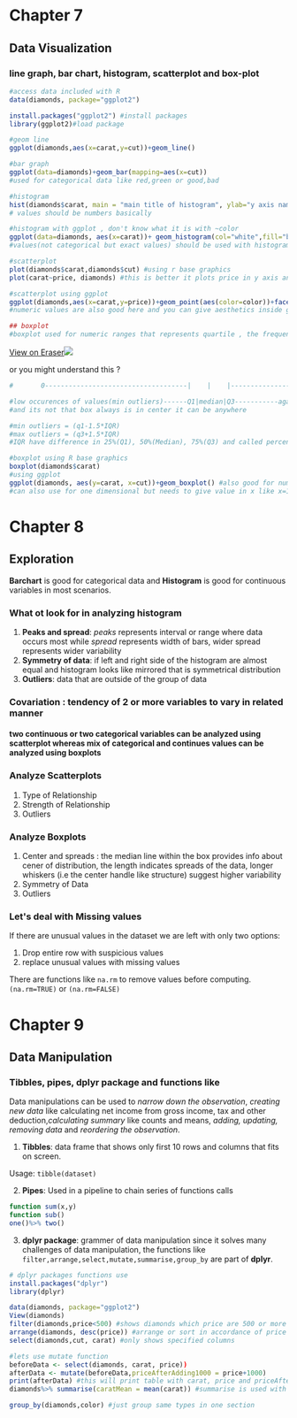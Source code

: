 # Chapter 7
## Data Visualization 
### line graph, bar chart, histogram, scatterplot and box-plot

```R
#access data included with R
data(diamonds, package="ggplot2")

install.packages("ggplot2") #install packages
library(ggplot2)#load package

#geom line
ggplot(diamonds,aes(x=carat,y=cut))+geom_line()

#bar graph
ggplot(data=diamonds)+geom_bar(mapping=aes(x=cut)) 
#used for categorical data like red,green or good,bad

#histogram
hist(diamonds$carat, main = "main title of histogram", ylab="y axis name", xlab="x axis label")
# values should be numbers basically

#histogram with ggplot , don't know what it is with ~color
ggplot(data=diamonds, aes(x=carat))+ geom_histogram(col="white",fill="blue")+facet_wrap(~color)  
#values(not categorical but exact values) should be used with histogram

#scatterplot
plot(diamonds$carat,diamonds$cut) #using r base graphics
plot(carat~price, diamonds) #this is better it plots price in y axis and carat in x axis

#scatterplot using ggplot
ggplot(diamonds,aes(x=carat,y=price))+geom_point(aes(color=color))+facet_wrap(~color)
#numeric values are also good here and you can give aesthetics inside geom_point

## boxplot
#boxplot used for numeric ranges that represents quartile , the frequent values in center is Interquartile Range(IQR)
```
[View on Eraser![](https://app.eraser.io/workspace/FB45cnndKkJvl4tbIhrP/preview?elements=zeVX0nQN7yuI9gEBn1Bgfw&type=embed)](https://app.eraser.io/workspace/FB45cnndKkJvl4tbIhrP?elements=zeVX0nQN7yuI9gEBn1Bgfw)

or you might understand this ?
```R
#       0------------------------------------|    |    |---------------0

#low occurences of values(min outliers)------Q1|median|Q3-----------again low occurence of values (max outliers)
#and its not that box always is in center it can be anywhere

#min outliers = (q1-1.5*IQR)
#max outliers = (q3+1.5*IQR)
#IQR have difference in 25%(Q1), 50%(Median), 75%(Q3) and called percentile 

#boxplot using R base graphics
boxplot(diamonds$carat)
#using ggplot
ggplot(diamonds, aes(y=carat, x=cut))+geom_boxplot() #also good for numeric values
#can also use for one dimensional but needs to give value in x like x=1
```
# Chapter 8
## Exploration
__Barchart__ is good for categorical data and __Histogram__ is good for continuous variables in most scenarios.

### What ot look for in analyzing histogram
1. __Peaks and spread__: _peaks_ represents interval or range where data occurs most while _spread_ represents width of bars, wider spread represents wider variability
2. __Symmetry of data__: if left and right side of the histogram are almost equal and histogram looks like mirrored that is symmetrical distribution
3. __Outliers__: data that are outside of the group of data

### Covariation : tendency of 2 or more variables to vary in related manner
#### two continuous or two categorical variables can be analyzed using scatterplot whereas mix of categorical and continues values can be analyzed using boxplots

### Analyze Scatterplots
1. Type of Relationship
2. Strength of Relationship
3. Outliers

### Analyze Boxplots
1. Center and spreads : the median line within the box provides info about cener of distribution, the length indicates spreads of the data, longer whiskers (i.e the center handle like structure) suggest higher variability
2. Symmetry of Data
3. Outliers

### Let's deal with Missing values
If there are unusual values in the dataset we are left with only two options:

1. Drop entire row with suspicious values
2. replace unusual values with missing values

There are functions like ``na.rm`` to remove values before computing.
`(na.rm=TRUE)` or `(na.rm=FALSE)`

# Chapter 9
## Data Manipulation 
### Tibbles, pipes, dplyr package and functions like

 
 Data manipulations can be used to _narrow down the observation_, _creating new data_ like calculating net income from gross income, tax and other deduction,_calculating summary_ like counts and means,  _adding, updating, removing data_ and _reordering the observation_.

 1. __Tibbles__: data frame that shows only first 10 rows and columns that fits on screen.

 Usage: `tibble(dataset)`

 2. __Pipes__: Used in a pipeline to chain series of functions calls
 ```R
 function sum(x,y)
 function sub()
 one()%>% two()
 ```
3. __dplyr package__: grammer of data manipulation since it solves many challenges of data manipulation, the functions like `filter,arrange,select,mutate,summarise,group_by` are part of __dplyr__.
```R
# dplyr packages functions use
install.packages("dplyr")
library(dplyr)

data(diamonds, package="ggplot2")
View(diamonds)
filter(diamonds,price<500) #shows diamonds which price are 500 or more
arrange(diamonds, desc(price)) #arrange or sort in accordance of price in desc order 
select(diamonds,cut, carat) #only shows specified columns

#lets use mutate function
beforeData <- select(diamonds, carat, price))
afterData <- mutate(beforeData,priceAfterAdding1000 = price+1000)
print(afterData) #this will print table with carat, price and priceAfterAdding1000 column
diamonds%>% summarise(caratMean = mean(carat)) #summarise is used with other summarizing funcs like mean, min, max

group_by(diamonds,color) #just group same types in one section
```


